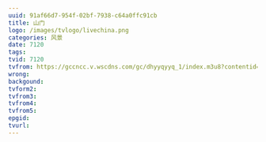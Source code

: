 ```yaml
---
uuid: 91af66d7-954f-02bf-7938-c64a0ffc91cb
title: 山门
logo: /images/tvlogo/livechina.png
categories: 风景
date: 7120
tags:
tvid: 7120
tvfrom: https://gccncc.v.wscdns.com/gc/dhyyqyyq_1/index.m3u8?contentid=2820180516001
wrong:
backgound:
tvform2:
tvfrom3:
tvfrom4:
tvfrom5:
epgid:
tvurl:
---
```

